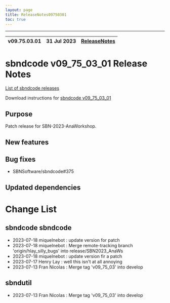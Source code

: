 ```yaml
---
layout: page
title: ReleaseNotes09750301
toc: true
---
```


-----------------------------------------------------------------------------
| v09.75.03.01 | 31 Jul 2023 | [ReleaseNotes](ReleaseNotes09750301.html) |
| --- | --- | --- |



sbndcode v09_75_03_01 Release Notes
=======================================================================================

[List of sbndcode releases](List_of_SBND_code_releases.html)

Download instructions for [sbndcode v09_75_03_01](http://scisoft.fnal.gov/scisoft/bundles/sbnd/v09_75_03_01/sbndcode-v09_75_03_01.html)

Purpose
---------------------------------------------------
Patch release for SBN-2023-AnaWorkshop.

New features
---------------------------------------------------

Bug fixes
---------------------------------------------------
- SBNSoftware/sbndcode#375

Updated dependencies
---------------------------------------------------

Change List
==========================================

sbndcode sbndcode
---------------------------------------------------

* 2023-07-18  miquelnebot : update version for patch
* 2023-07-18  miquelnebot : Merge remote-tracking branch 'origin/hlay_silly_bugs' into release/SBN2023_AnaWs
* 2023-07-18  miquelnebot : update version fir a patch
* 2023-07-17  Henry Lay : well this isn't at all annoying
* 2023-07-13  Fran Nicolas : Merge tag 'v09_75_03' into develop

sbndutil
---------------------------------------------------

* 2023-07-13  Fran Nicolas : Merge tag 'v09_75_03' into develop
